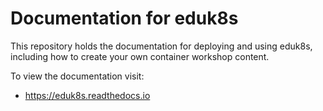 Documentation for eduk8s
========================

This repository holds the documentation for deploying and using eduk8s, including how to create your own container workshop content.

To view the documentation visit:

* https://eduk8s.readthedocs.io
